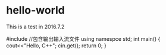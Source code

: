 # hello-world
This is a test in 2016.7.2

#include <iostream> //包含输出输入流文件
using namespce std;
int main()
{
  cout<<"Hello, C++";
  cin.get();
  return 0;
}















